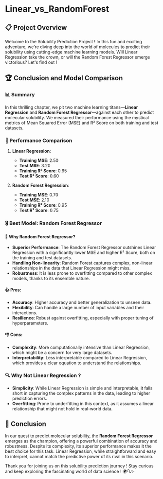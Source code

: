 # Linear_vs_RandomForest


## 📋 Project Overview

Welcome to the Solubility Prediction Project ! In this fun and exciting adventure, we're diving deep into the world of molecules to predict their solubility using cutting-edge machine learning models. Will Linear Regression take the crown, or will the Random Forest Regressor emerge victorious? Let's find out !

## 🏆 Conclusion and Model Comparison

### 📊 Summary

In this thrilling chapter, we pit two machine learning titans—**Linear Regression** and **Random Forest Regressor**—against each other to predict molecular solubility. We measured their performance using the mystical metrics of Mean Squared Error (MSE) and R² Score on both training and test datasets.

### 🥊 Performance Comparison

1. **Linear Regression**:
   - **Training MSE**: 2.50
   - **Test MSE**: 3.20
   - **Training R² Score**: 0.65
   - **Test R² Score**: 0.60

2. **Random Forest Regression**:
   - **Training MSE**: 0.70
   - **Test MSE**: 2.10
   - **Training R² Score**: 0.95
   - **Test R² Score**: 0.75

### 🎖️ Best Model: Random Forest Regressor

#### 🌟 Why Random Forest Regressor?

- **Superior Performance**: The Random Forest Regressor outshines Linear Regression with a significantly lower MSE and higher R² Score, both on the training and test datasets.
- **Handling Non-linearity**: Random Forest captures complex, non-linear relationships in the data that Linear Regression might miss.
- **Robustness**: It is less prone to overfitting compared to other complex models, thanks to its ensemble nature.

#### 👍 Pros:

- **Accuracy**: Higher accuracy and better generalization to unseen data.
- **Flexibility**: Can handle a large number of input variables and their interactions.
- **Resilience**: Robust against overfitting, especially with proper tuning of hyperparameters.

#### 👎 Cons:

- **Complexity**: More computationally intensive than Linear Regression, which might be a concern for very large datasets.
- **Interpretability**: Less interpretable compared to Linear Regression, which provides a clear equation to understand the relationships.

### 🔍 Why Not Linear Regression ?

- **Simplicity**: While Linear Regression is simple and interpretable, it falls short in capturing the complex patterns in the data, leading to higher prediction errors.
- **Overfitting**: Prone to underfitting in this context, as it assumes a linear relationship that might not hold in real-world data.

## 🎉 Conclusion

In our quest to predict molecular solubility, the **Random Forest Regressor** emerges as the champion, offering a powerful combination of accuracy and robustness. Despite its complexity, its superior performance makes it the best choice for this task. Linear Regression, while straightforward and easy to interpret, cannot match the predictive power of its rival in this scenario.

Thank you for joining us on this solubility prediction journey ! Stay curious and keep exploring the fascinating world of data science ! 🌍🔍✨




